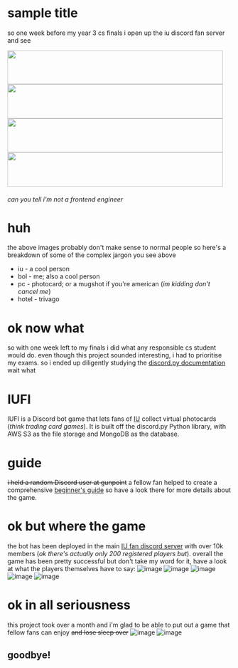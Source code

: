 # sample title
so one week before my year 3 cs finals i open up the iu discord fan server and see

<img src="https://user-images.githubusercontent.com/57550403/177021536-482e297d-ff9a-43ec-b1fe-53900e161d02.png" width="485.25" height="76.5" /> <img src="https://user-images.githubusercontent.com/57550403/177021551-77c98855-3458-4f9e-9d44-f3fb1d48acc7.png" width="485.25" height="76.5" />
<img src="https://user-images.githubusercontent.com/57550403/177021576-7e7990a6-88f9-4c14-b992-51fd4673cc23.png" width="485.25" height="76.5" /> <img src="https://user-images.githubusercontent.com/57550403/177022267-afd9279b-dee3-4053-86f3-21ccbcf7fe97.png" width="485.25" height="76.5" />
###### *can you tell i'm not a frontend engineer*

# huh
the above images probably don't make sense to normal people so here's a breakdown of some of the complex jargon you see above
- iu - a cool person
- bol - me; also a cool person
- pc - photocard; or a mugshot if you're american (*im kidding don't cancel me*)
- hotel - trivago

# ok now what
so with one week left to my finals i did what any responsible cs student would do. even though this project sounded interesting, i had to prioritise my exams. so i ended up diligently studying the [discord.py documentation](https://discordpy.readthedocs.io/en/stable/) wait what

# IUFI
IUFI is a Discord bot game that lets fans of [IU](https://www.youtube.com/watch?v=dQw4w9WgXcQ) collect virtual photocards (*think trading card games*). It is built off the discord.py Python library, with AWS S3 as the file storage and MongoDB as the database.

# guide
~~i held a random Discord user at gunpoint~~ a fellow fan helped to create a comprehensive [beginner's guide](https://docs.google.com/document/d/1VAD20wZQ56S_wDeMJlwIKn_jImIPuxh2lgy1fn17z0c/edit) so have a look there for more details about the game.

# ok but where the game
the bot has been deployed in the main [IU fan discord server](https://discord.gg/b4Dzpnpg5D) with over 10k members (*ok there's actually only 200 registered players but*). overall the game has been pretty successful but don't take my word for it, have a look at what the players themselves have to say:
![image](https://user-images.githubusercontent.com/57550403/177022783-8255aef5-f834-4eba-be3b-1eed07e8dcc7.png)
![image](https://user-images.githubusercontent.com/57550403/177022789-663ac520-03e2-4028-9f8e-5e525b3ad714.png)
![image](https://user-images.githubusercontent.com/57550403/177022804-98e7b25b-f9a1-45e3-bac8-7149b7708f53.png)
![image](https://user-images.githubusercontent.com/57550403/177022814-546d90e5-d9d0-4b1e-8ae9-c65b526d5da5.png)
![image](https://user-images.githubusercontent.com/57550403/177022832-b9ec7b03-3afb-4676-974a-a77d7941d180.png)

# ok in all seriousness
this project took over a month and i'm glad to be able to put out a game that fellow fans can enjoy ~~and lose sleep over~~ 
![image](https://user-images.githubusercontent.com/57550403/177022927-ce9825ae-3327-4c23-ac37-c7571a2f9e43.png)
![image](https://user-images.githubusercontent.com/57550403/177022950-2776ad51-1abf-42e4-87d6-9e95ef96b0c3.png)

## goodbye!

